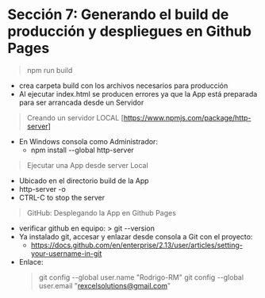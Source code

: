 # Sección 7: Generando el build de producción y despliegues en Github Pages

> npm run build

- crea carpeta build con los archivos necesarios para producción
- Al ejecutar index.html se producen errores ya que la App está preparada para ser arrancada desde un Servidor

> Creando un servidor LOCAL [https://www.npmjs.com/package/http-server]

- En Windows consola como Administrador:
  - npm install --global http-server

> Ejecutar una App desde server Local

- Ubicado en el directorio build de la App
- http-server -o
- CTRL-C to stop the server

> GitHub: Desplegando la App en Github Pages

- verificar github en equipo: > git --version
- Ya instalado git, accesar y enlazar desde consola a Git con el proyecto:
  - https://docs.github.com/en/enterprise/2.13/user/articles/setting-your-username-in-git
- Enlace:
  > git config --global user.name "Rodrigo-RM"
  > git config --global user.email "rexcelsolutions@gmail.com"
